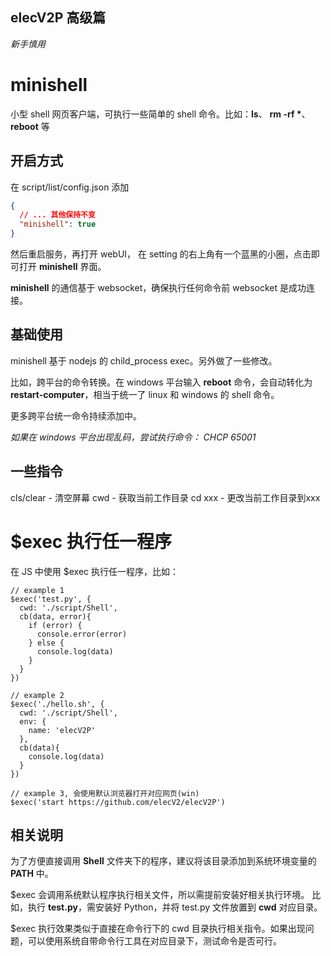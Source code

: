 ## elecV2P 高级篇

*新手慎用*

# minishell

小型 shell 网页客户端，可执行一些简单的 shell 命令。比如：**ls**、 **rm -rf \***、 **reboot** 等

## 开启方式

在 script/list/config.json 添加

``` json
{
  // ... 其他保持不变
  "minishell": true
}
```

然后重启服务，再打开 webUI， 在 setting 的右上角有一个蓝黑的小圈，点击即可打开 **minishell** 界面。

**minishell** 的通信基于 websocket，确保执行任何命令前 websocket 是成功连接。

## 基础使用

minishell 基于 nodejs 的 child_process exec。另外做了一些修改。

比如，跨平台的命令转换。在 windows 平台输入 **reboot** 命令，会自动转化为 **restart-computer**，相当于统一了 linux 和 windows 的 shell 命令。

更多跨平台统一命令持续添加中。

*如果在 windows 平台出现乱码，尝试执行命令： CHCP 65001*

## 一些指令

cls/clear - 清空屏幕
cwd       - 获取当前工作目录
cd xxx    - 更改当前工作目录到xxx

# $exec 执行任一程序

在 JS 中使用 $exec 执行任一程序，比如：

``` JS $exec
// example 1
$exec('test.py', {
  cwd: './script/Shell',
  cb(data, error){
    if (error) {
      console.error(error)
    } else {
      console.log(data)
    }
  }
})

// example 2
$exec('./hello.sh', {
  cwd: './script/Shell',
  env: {
    name: 'elecV2P'
  },
  cb(data){
    console.log(data)
  }
})

// example 3, 会使用默认浏览器打开对应网页(win)
$exec('start https://github.com/elecV2/elecV2P')
```

## 相关说明

为了方便直接调用 **Shell** 文件夹下的程序，建议将该目录添加到系统环境变量的 **PATH** 中。

$exec 会调用系统默认程序执行相关文件，所以需提前安装好相关执行环境。
比如，执行 **test.py**，需安装好 Python，并将 test.py 文件放置到 **cwd** 对应目录。

$exec 执行效果类似于直接在命令行下的 cwd 目录执行相关指令。如果出现问题，可以使用系统自带命令行工具在对应目录下，测试命令是否可行。
